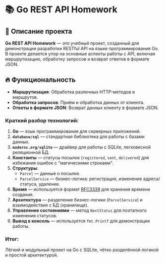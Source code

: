 # 📚 Go REST API Homework

## 📌 Описание проекта

**Go REST API Homework** — это учебный проект, созданный для демонстрации разработки RESTful API на языке программирования Go. В проекте делается упор на основные аспекты работы с API, включая маршрутизацию, обработку запросов и возврат ответов в формате JSON.

## 🔥 Функциональность

- **Маршрутизация**: Обработка различных HTTP-методов и маршрутов.
- **Обработка запросов**: Приём и обработка данных от клиента.
- **Ответы в формате JSON**: Возврат данных клиенту в формате JSON.

### Краткий разбор технологий:
1. **Go** — язык программирования для серверных приложений.
2. **`database/sql`** — стандартная библиотека для работы с базами данных.
3. **`modernc.org/sqlite`** — драйвер для работы с SQLite, легковесной реляционной БД.
4. **Константы** — статусы посылок (`registered`, `sent`, `delivered`) для избежания ошибок с "магическими строками".
5. **Структуры**:
   - `Parcel` — данные о посылке.
   - `ParcelService` — бизнес-логика: регистрация, изменение адреса/статуса, удаление.
6. **Время** — используется формат [RFC3339](https://tools.ietf.org/html/rfc3339) для хранения времени создания.
7. **Архитектура** — разделение бизнес-логики (`ParcelService`) и взаимодействия с БД (хранилище).
8. **Управление состояниями** — метод `NextStatus` для поэтапного изменения статусов.
9. **Вывод в консоль** — используется `fmt.Printf` для демонстрации работы.

### Итог:
Лёгкий и модульный проект на Go с SQLite, чётко разделённой логикой и простой архитектурой.

